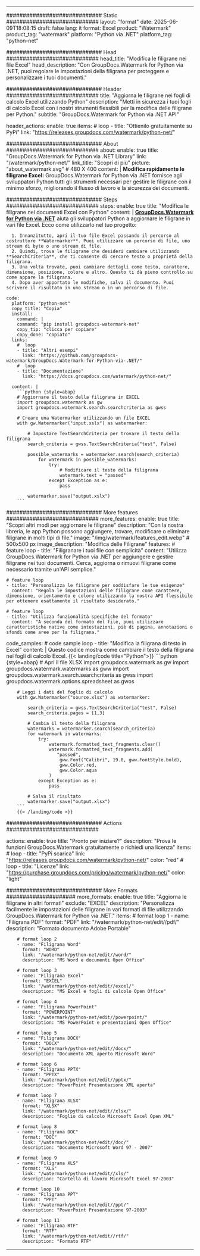 
---
############################# Static ############################
layout: "format"
date:  2025-06-09T18:08:15
draft: false
lang: it
format: Excel
product: "Watermark"
product_tag: "watermark"
platform: "Python via .NET"
platform_tag: "python-net"

############################# Head ############################
head_title: "Modifica le filigrane nei file Excel"
head_description: "Con GroupDocs.Watermark for Python via .NET, puoi regolare le impostazioni della filigrana per proteggere e personalizzare i tuoi documenti."

############################# Header ############################
title: "Aggiorna le filigrane nei fogli di calcolo Excel utilizzando Python" 
description: "Metti in sicurezza i tuoi fogli di calcolo Excel con i nostri strumenti flessibili per la modifica delle filigrane per Python."
subtitle: "GroupDocs.Watermark for Python via .NET API" 

header_actions:
  enable: true
  items:
    #  loop
    - title: "Ottienilo gratuitamente su PyPi"
      link: "https://releases.groupdocs.com/watermark/python-net/"
      
############################# About ############################
about:
    enable: true
    title: "GroupDocs.Watermark for Python via .NET Library"
    link: "/watermark/python-net/"
    link_title: "Scopri di più"
    picture: "about_watermark.svg" # 480 X 400
    content: |
       **Modifica rapidamente le filigrane Excel:** GroupDocs.Watermark for Python via .NET fornisce agli sviluppatori Python tutti gli strumenti necessari per gestire le filigrane con il minimo sforzo, migliorando il flusso di lavoro e la sicurezza dei documenti.

############################# Steps ############################
steps:
    enable: true
    title: "Modifica le filigrane nei documenti Excel con Python"
    content: |
      **[GroupDocs.Watermark for Python via .NET](https://products.groupdocs.com/watermark/python-net/)** aiuta gli sviluppatori Python a aggiornare le filigrane in vari file Excel. Ecco come utilizzarlo nel tuo progetto:
      
      1. Innanzitutto, apri il tuo file Excel passando il percorso al costruttore **Watermarker**. Puoi utilizzare un percorso di file, uno stream di byte o uno stream di file.
      2. Quindi, trova le filigrane che desideri cambiare utilizzando **SearchCriteria**, che ti consente di cercare testo o proprietà della filigrana.
      3. Una volta trovate, puoi cambiare dettagli come testo, carattere, dimensione, posizione, colore e altro. Questo ti dà pieno controllo su come appare la filigrana.
      4. Dopo aver apportato le modifiche, salva il documento. Puoi scrivere il risultato in uno stream o in un percorso di file.
   
    code:
      platform: "python-net"
      copy_title: "Copia"
      install:
        command: |
        command: "pip install groupdocs-watermark-net"
        copy_tip: "clicca per copiare"
        copy_done: "copiato"
      links:
        #  loop
        - title: "Altri esempi"
          link: "https://github.com/groupdocs-watermark/GroupDocs.Watermark-for-Python-via-.NET/"
        #  loop
        - title: "Documentazione"
          link: "https://docs.groupdocs.com/watermark/python-net/"
          
      content: |
        ```python {style=abap}
        # Aggiornare il testo della filigrana in EXCEL
        import groupdocs.watermark as gw
        import groupdocs.watermark.search.searchcriteria as gwss

        # Creare una Watermarker utilizzando un file EXCEL
        with gw.Watermarker("input.xslx") as watermarker:

            # Impostare TextSearchCriteria per trovare il testo della filigrana
            search_criteria = gwss.TextSearchCriteria("test", False)

            possible_watermarks = watermarker.search(search_criteria)
                for watermark in possible_watermarks:
                    try:
                        # Modificare il testo della filigrana
                        watermark.text = "passed"
                    except Exception as e:
                        pass
            
            watermarker.save("output.xslx")
        ```            

############################# More features ############################
more_features:
  enable: true
  title: "Scopri altri modi per aggiornare le filigrane"
  description: "Con la nostra libreria, le app Python possono aggiungere, trovare, modificare o eliminare filigrane in molti tipi di file."
  image: "/img/watermark/features_edit.webp" # 500x500 px
  image_description: "Modifica delle Filigrane"
  features:
    # feature loop
    - title: "Filigranare i tuoi file con semplicità"
      content: "Utilizza GroupDocs.Watermark for Python via .NET per aggiungere e gestire filigrane nei tuoi documenti. Cerca, aggiorna o rimuovi filigrane come necessario tramite un'API semplice."

    # feature loop
    - title: "Personalizza le filigrane per soddisfare le tue esigenze"
      content: "Regola le impostazioni delle filigrane come carattere, dimensione, orientamento e colore utilizzando la nostra API flessibile per ottenere esattamente il risultato desiderato."

    # feature loop
    - title: "Utilizza funzionalità specifiche del formato"
      content: "A seconda del formato del file, puoi utilizzare caratteristiche native come intestazioni, piè di pagina, annotazioni o sfondi come aree per la filigrana."
      
  code_samples:
    # code sample loop
    - title: "Modifica la filigrana di testo in Excel"
      content: |
        Questo codice mostra come cambiare il testo della filigrana nei fogli di calcolo Excel.
        {{< landing/code title="Python">}}
        ```python {style=abap}
        # Apri il file XLSX
        import groupdocs.watermark as gw
        import groupdocs.watermark.watermarks as gww
        import groupdocs.watermark.search.searchcriteria as gwss
        import groupdocs.watermark.options.spreadsheet as gwos

        # Leggi i dati del foglio di calcolo
        with gw.Watermarker("source.xlsx") as watermarker:

            search_criteria = gwss.TextSearchCriteria("test", False)
            search_criteria.pages = [1,3]

            # Cambia il testo della filigrana
            watermarks = watermarker.search(search_criteria)
            for watermark in watermarks:
                try:
                    watermark.formatted_text_fragments.clear()
                    watermark.formatted_text_fragments.add(
                       "passed", 
                        gww.Font("Calibri", 19.0, gww.FontStyle.bold), 
                        gww.Color.red, 
                        gww.Color.aqua
                    )
                except Exception as e:
                    pass
        
            # Salva il risultato
            watermarker.save("output.xlsx")
        ```
        {{< /landing/code >}}


############################# Actions ############################

actions:
  enable: true
  title: "Pronto per iniziare?"
  description: "Prova le funzioni GroupDocs.Watermark gratuitamente o richiedi una licenza"
  items:
    #  loop
    - title: "PyPi scarica"
      link: "https://releases.groupdocs.com/watermark/python-net/"
      color: "red"
        #  loop
    - title: "Licenze"
      link: "https://purchase.groupdocs.com/pricing/watermark/python-net/"
      color: "light"


############################# More Formats #####################
more_formats:
    enable: true
    title: "Aggiorna le filigrane in altri formati"
    exclude: "EXCEL"
    description: "Personalizza facilmente le impostazioni delle filigrane in vari formati di file utilizzando GroupDocs.Watermark for Python via .NET."
    items: 
        # format loop 1
        - name: "Filigrana PDF"
          format: "PDF"
          link: "/watermark/python-net/edit//pdf/"
          description: "Formato documento Adobe Portable"

        # format loop 2
        - name: "Filigrana Word"
          format: "WORD"
          link: "/watermark/python-net/edit//word/"
          description: "MS Word e documenti Open Office"
          
        # format loop 3
        - name: "Filigrana Excel"
          format: "EXCEL"
          link: "/watermark/python-net/edit//excel/"
          description: "MS Excel e fogli di calcolo Open Office"

        # format loop 4
        - name: "Filigrana PowerPoint"
          format: "POWERPOINT"
          link: "/watermark/python-net/edit//powerpoint/"
          description: "MS PowerPoint e presentazioni Open Office"

        # format loop 5
        - name: "Filigrana DOCX"
          format: "DOCX"
          link: "/watermark/python-net/edit//docx/"
          description: "Documento XML aperto Microsoft Word"
          
        # format loop 6
        - name: "Filigrana PPTX"
          format: "PPTX"
          link: "/watermark/python-net/edit//pptx/"
          description: "PowerPoint Presentazione XML aperta"
          
        # format loop 7
        - name: "Filigrana XLSX"
          format: "XLSX"
          link: "/watermark/python-net/edit//xlsx/"
          description: "Foglio di calcolo Microsoft Excel Open XML"

        # format loop 8
        - name: "Filigrana DOC"
          format: "DOC"
          link: "/watermark/python-net/edit//doc/"
          description: "Documento Microsoft Word 97 - 2007"

        # format loop 9
        - name: "Filigrana XLS"
          format: "XLS"
          link: "/watermark/python-net/edit//xls/"
          description: "Cartella di lavoro Microsoft Excel 97-2003"

        # format loop 10
        - name: "Filigrana PPT"
          format: "PPT"
          link: "/watermark/python-net/edit//ppt/"
          description: "PowerPoint Presentazione 97-2003"

        # format loop 11
        - name: "Filigrana RTF"
          format: "RTF"
          link: "/watermark/python-net/edit//rtf/"
          description: "Formato RTF"

---